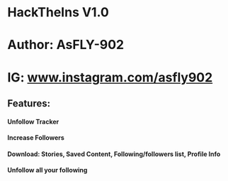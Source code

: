 # HackTheIns V1.0

# Author: AsFLY-902
# IG: www.instagram.com/asfly902
<h2>Features:</h2>
 <h4>Unfollow Tracker</h4>
 <h4>Increase Followers</h4>
<h4>Download: Stories, Saved Content, Following/followers list, Profile Info</h4>
<h4>Unfollow all your following</h4>
